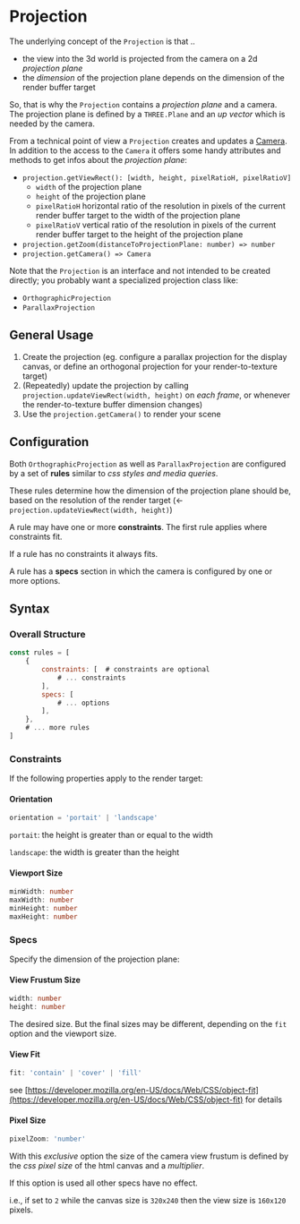 # Projection

The underlying concept of the `Projection` is that ..
- the view into the 3d world is projected from the camera on a 2d _projection plane_
- the _dimension_ of the projection plane depends on the dimension of the render buffer target

So, that is why the `Projection` contains a _projection plane_ and a camera.
The projection plane is defined by a `THREE.Plane` and an _up vector_ which is needed by the camera.

From a technical point of view a `Projection` creates and updates a [Camera](https://threejs.org/docs/#api/en/cameras/Camera).
In addition to the access to the `Camera` it offers some handy attributes and methods to get infos about the _projection plane_:
- `projection.getViewRect(): [width, height, pixelRatioH, pixelRatioV]`
  - `width` of the projection plane
  - `height` of the projection plane
  - `pixelRatioH` horizontal ratio of the resolution in pixels of the current render buffer target to the width of the projection plane
  - `pixelRatioV` vertical ratio of the resolution in pixels of the current render buffer target to the height of the projection plane
- `projection.getZoom(distanceToProjectionPlane: number) => number`
- `projection.getCamera() => Camera`

Note that the `Projection` is an interface and not intended to be created directly; you probably want a specialized projection class like:
- `OrthographicProjection`
- `ParallaxProjection`

## General Usage

1. Create the projection (eg. configure a parallax projection for the display canvas, or define an orthogonal projection for your render-to-texture target)
2. (Repeatedly) update the projection by calling `projection.updateViewRect(width, height)` on _each frame_, or whenever the render-to-texture buffer dimension changes)
3. Use the `projection.getCamera()` to render your scene

## Configuration

Both `OrthographicProjection` as well as `ParallaxProjection` are configured by a set of **rules** similar to _css styles and media queries_.

These rules determine how the dimension of the projection plane should be, based on the resolution of the render target (&larr; `projection.updateViewRect(width, height)`)

A rule may have one or more **constraints**. The first rule applies where constraints fit.

If a rule has no constraints it always fits.

A rule has a **specs** section in which the camera is configured by one or more options.


## Syntax

### Overall Structure

```js
const rules = [
    {
        constraints: [  # constraints are optional
            # ... constraints
        ],
        specs: [
            # ... options
        ],
    },
    # ... more rules
]
```


### Constraints

If the following properties apply to the render target:

#### Orientation

```typescript
orientation = 'portait' | 'landscape'
```

`portait`: the height is greater than or equal to the width

`landscape`: the width is greater than the height


#### Viewport Size

```typescript
minWidth: number
maxWidth: number
minHeight: number
maxHeight: number
```


### Specs

Specify the dimension of the projection plane:

#### View Frustum Size

```typescript
width: number
height: number
```

The desired size. But the final sizes may be different, depending on the `fit` option and the viewport size.


#### View Fit

```typescript
fit: 'contain' | 'cover' | 'fill'
```

see [https://developer.mozilla.org/en-US/docs/Web/CSS/object-fit](https://developer.mozilla.org/en-US/docs/Web/CSS/object-fit) for details


#### Pixel Size

```typescript
pixelZoom: 'number'
```

With this _exclusive_ option the size of the camera view frustum is defined by the _css pixel size_ of the html canvas and a _multiplier_.

If this option is used all other specs have no effect.

i.e., if set to `2` while the canvas size is `320x240` then the view size is `160x120` pixels.
